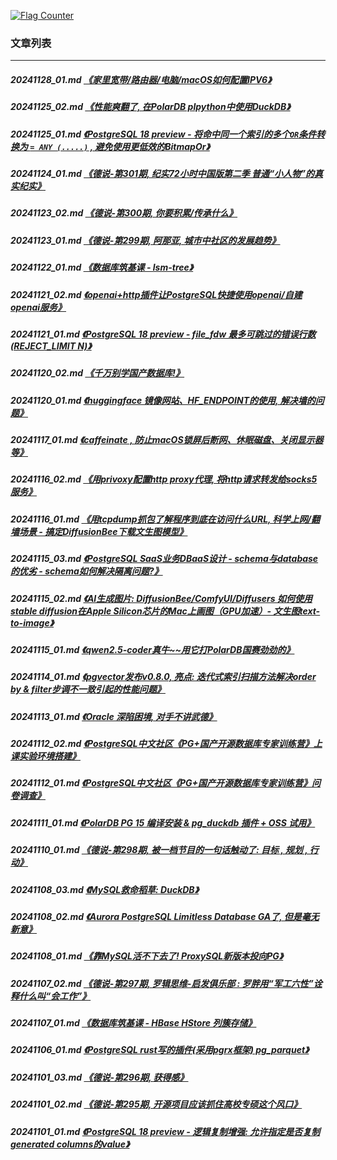 <a rel="nofollow" href="http://info.flagcounter.com/h9V1"  ><img src="http://s03.flagcounter.com/count/h9V1/bg_FFFFFF/txt_000000/border_CCCCCC/columns_2/maxflags_12/viewers_0/labels_0/pageviews_0/flags_0/"  alt="Flag Counter"  border="0"  ></a>  
  
### 文章列表  
----  
##### 20241128_01.md   [《家里宽带/路由器/电脑/macOS如何配置IPV6》](20241128_01.md)  
##### 20241125_02.md   [《性能爽翻了, 在PolarDB plpython中使用DuckDB》](20241125_02.md)  
##### 20241125_01.md   [《PostgreSQL 18 preview - 将命中同一个索引的多个`OR`条件转换为 `= ANY (.....)` , 避免使用更低效的BitmapOr》](20241125_01.md)  
##### 20241124_01.md   [《德说-第301期, 纪实72小时中国版第二季 普通“小人物”的真实纪实》](20241124_01.md)  
##### 20241123_02.md   [《德说-第300期, 你要积累/传承什么》](20241123_02.md)  
##### 20241123_01.md   [《德说-第299期, 阿那亚, 城市中社区的发展趋势》](20241123_01.md)  
##### 20241122_01.md   [《数据库筑基课 - lsm-tree》](20241122_01.md)  
##### 20241121_02.md   [《openai+http插件让PostgreSQL快捷使用openai/自建openai服务》](20241121_02.md)  
##### 20241121_01.md   [《PostgreSQL 18 preview - file_fdw 最多可跳过的错误行数(REJECT_LIMIT N)》](20241121_01.md)  
##### 20241120_02.md   [《千万别学国产数据库!》](20241120_02.md)  
##### 20241120_01.md   [《huggingface 镜像网站、HF_ENDPOINT的使用, 解决墙的问题》](20241120_01.md)  
##### 20241117_01.md   [《caffeinate , 防止macOS锁屏后断网、休眠磁盘、关闭显示器等》](20241117_01.md)  
##### 20241116_02.md   [《用privoxy配置http proxy代理, 将http请求转发给socks5服务》](20241116_02.md)  
##### 20241116_01.md   [《用tcpdump抓包了解程序到底在访问什么URL, 科学上网/翻墙场景 - 搞定DiffusionBee下载文生图模型》](20241116_01.md)  
##### 20241115_03.md   [《PostgreSQL SaaS业务DBaaS设计 - schema与database的优劣 - schema如何解决隔离问题?》](20241115_03.md)  
##### 20241115_02.md   [《AI生成图片: DiffusionBee/ComfyUI/Diffusers 如何使用stable diffusion在Apple Silicon芯片的Mac上画图（GPU加速）- 文生图text-to-image》](20241115_02.md)  
##### 20241115_01.md   [《qwen2.5-coder真牛~~用它打PolarDB国赛劲劲的》](20241115_01.md)  
##### 20241114_01.md   [《pgvector发布v0.8.0, 亮点: 迭代式索引扫描方法解决order by & filter步调不一致引起的性能问题》](20241114_01.md)  
##### 20241113_01.md   [《Oracle 深陷困境, 对手不讲武德》](20241113_01.md)  
##### 20241112_02.md   [《PostgreSQL中文社区《PG+国产开源数据库专家训练营》上课实验环境搭建》](20241112_02.md)  
##### 20241112_01.md   [《PostgreSQL中文社区《PG+国产开源数据库专家训练营》问卷调查》](20241112_01.md)  
##### 20241111_01.md   [《PolarDB PG 15 编译安装 & pg_duckdb 插件 + OSS 试用》](20241111_01.md)  
##### 20241110_01.md   [《德说-第298期, 被一档节目的一句话触动了: 目标 , 规划 , 行动》](20241110_01.md)  
##### 20241108_03.md   [《MySQL救命稻草: DuckDB》](20241108_03.md)  
##### 20241108_02.md   [《Aurora PostgreSQL Limitless Database GA了, 但是毫无新意》](20241108_02.md)  
##### 20241108_01.md   [《靠MySQL活不下去了! ProxySQL新版本投向PG》](20241108_01.md)  
##### 20241107_02.md   [《德说-第297期, 罗辑思维-启发俱乐部 : 罗胖用“军工六性”诠释什么叫“会工作”》](20241107_02.md)  
##### 20241107_01.md   [《数据库筑基课 - HBase HStore 列簇存储》](20241107_01.md)  
##### 20241106_01.md   [《PostgreSQL rust写的插件(采用pgrx框架) pg_parquet》](20241106_01.md)  
##### 20241101_03.md   [《德说-第296期, 获得感》](20241101_03.md)  
##### 20241101_02.md   [《德说-第295期, 开源项目应该抓住高校专硕这个风口》](20241101_02.md)  
##### 20241101_01.md   [《PostgreSQL 18 preview - 逻辑复制增强: 允许指定是否复制generated columns的value》](20241101_01.md)  
